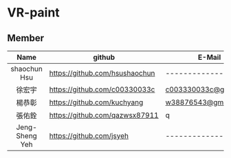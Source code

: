 # VR-paint
## Member
| Name  |    github    |E-Mail |
| :----------: | ------------- |------------- |
| shaochun Hsu  | https://github.com/hsushaochun  |------------- |
| 徐宏宇   | https://github.com/c00330033c  |c003330033c@gmail.com|
| 楊恭彰   | https://github.com/kuchyang  |w38876543@gmail.com |
| 張佑銓   | https://github.com/qazwsx87911  |q |
| Jeng-Sheng Yeh  | https://github.com/jsyeh  |------------- |
